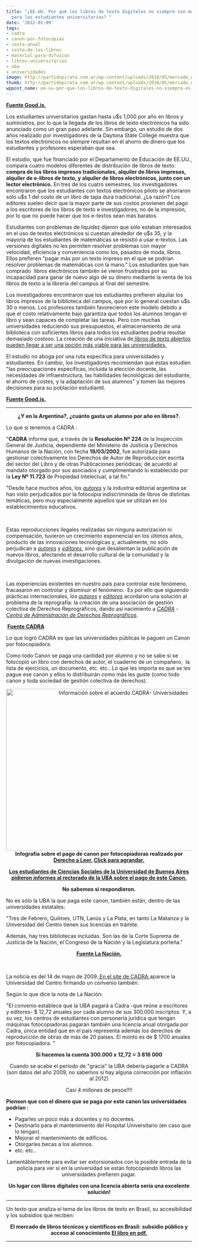 ```yaml
---
title: "¿EE.UU. Por qué los libros de texto digitales no siempre son mas económicos
  para los estudiantes universitarios? "
date: '2012-01-09'
tags:
- cadra
- canon-por-fotocopias
- costo-anual
- costo-de-los-libros
- material-para-difusion
- libros-universitarios
- uba
- universidades
image: http://partidopirata.com.ar/wp-content/uploads/2010/05/mercado_de_libros.jpg
thumb: http://partidopirata.com.ar/wp-content/uploads/2010/05/mercado_de_libros-150x150.jpg
wppost_name: ee-uu-por-que-los-libros-de-texto-digitales-no-siempre-es-mas-economico-para-los-estudiantes-universitarios
---
```


<strong><a href="http://www.good.is/post/why-digital-textbooks-don-t-always-save-college-students-cash/" target="_blank">Fuente Good.is.</a></strong>

Los estudiantes universitarios gastan hasta u$s 1,000 por año en libros y suministros, por lo que la llegada de los libros de texto electrónicos ha sido anunciado como un gran paso adelante. Sin embargo, un estudio de dos años realizado por investigadores de la Daytona State College muestra que los textos electrónicos no siempre resultan en el ahorro de dinero que los estudiantes y profesores esperaban que sea.

El estudio, que fue financiado por el Departamento de Educación de EE.UU., compara cuatro modelos diferentes de distribución de libros de texto: <strong>compra de los libros impresos tradicionales, alquiler de libros impresos, alquiler de e-libros de texto, y alquiler de libros electrónicos, junto con un lector electrónico.</strong> En tres de los cuatro semestres, los investigadores encontraron que los estudiantes con textos electrónicos piloto se ahorraron sólo u$s 1 del costo de un libro de tapa dura tradicional. ¿La razón? Los editores suelen decir que la mayor parte de sus costos provienen del pago a los escritores de los libros de texto e investigadores, no de la impresión, por lo que no puede hacer que los e-textos sean más baratos.

Estudiantes con problemas de liquidez dijeron que sólo estaban interesados ​​en el uso de textos electrónicos si cuestan alrededor de u$s 35, y la mayoría de los estudiantes de matemáticas se resistió a usar e-textos. Las versiones digitales no les permiten resolver problemas con mayor velocidad, eficiencia y conveniencia como los, pasados ​​de moda, libros. Ellos prefieren "pagar más por un texto impreso en el que se podrían resolver problemas de matemáticas con la mano." Los estudiantes que han comprado  libros electrónicos también se vieron frustrados por su incapacidad para ganar de nuevo algo de su dinero mediante la venta de los libros de texto a la librería del campus al final del semestre.

Los investigadores encontraron que los estudiantes prefieren alquilar los libros impresos de la biblioteca del campus, que por lo general cuestan u$s 30 o menos. Los profesores también favorecieron este modelo debido a que el costo relativamente bajo garantiza que todos los alumnos tengan el libro y sean capaces de completar las tareas. Pero con muchas universidades reduciendo sus presupuestos, el almacenamiento de una biblioteca con suficientes libros para todos los estudiantes podría resultar demasiado costoso. La creación de una iniciativa de<a href="http://partidopirata.com.ar/2751/california-quiere-hacer-un-esfuerzo-para-que-los-libros-de-texto-universitarios-sean-gratis"> libros de texto abiertos pueden llegar a ser una opción más viable para las universidades.</a>

El estudio no aboga por una ruta específica para universidades y estudiantes. En cambio, los investigadores recomiendan que éstas estudien "las preocupaciones específicas, incluida la elección docente, las necesidades de infraestructura, las habilidades tecnológicas del estudiante, el ahorro de costes, y la adaptación de sus alumnos" y tomen las mejores decisiones para su población estudiantil.

<strong><a href="http://www.good.is/post/why-digital-textbooks-don-t-always-save-college-students-cash/" target="_blank">Fuente Good.is.</a></strong>

<hr />
<p style="text-align: center;"><strong>¿Y en la Argentina?, ¿cuánto gasta un alumno por año en libros?.</strong></p>
Lo que si tenemos a CADRA :

"<strong>CADRA</strong> informa que, a través de la <strong>Resolución Nº 224</strong> de la Inspección General de Justicia, dependiente del Ministerio de Justicia y Derechos Humanos de la Nación, con fecha <strong>19/03/2002</strong>, fue autorizada para gestionar colectivamente los Derechos de Autor de Reproducción escrita del sector del Libro y de otras Publicaciones periódicas; de acuerdo al mandato otorgado por sus asociados y cumplimentando lo establecido por la <strong>Ley Nº 11.723</strong> de Propiedad Intelectual, a tal fin."

"Desde hace muchos años, los <a href="http://www.cadra.org.ar/index.cgi?wid_seccion=15&amp;wid_item=116"><em>autores</em></a> y la industria editorial argentina se han visto perjudicados por la fotocopia indiscriminada de libros de distintas temáticas, pero muy especialmente aquellos que se utilizan en los establecimientos educativos.

&nbsp;

Estas reproducciones ilegales realizadas sin ninguna autorización ni compensación, tuvieron un crecimiento exponencial en los últimos años, producto de las innovaciones tecnológicas y, actualmente, no sólo perjudican a<em> </em><a href="http://www.cadra.org.ar/index.cgi?wid_seccion=15&amp;wid_item=116"><em>autores</em></a> y <a href="http://www.cadra.org.ar/index.cgi?wid_seccion=15&amp;wid_item=117"><em>editores</em></a>, sino que desalientan la publicación de nuevos libros, afectando el desarrollo cultural de la comunidad y la divulgación de nuevas investigaciones.

&nbsp;

Las experiencias existentes en nuestro país para controlar este fenómeno, fracasaron en controlar y disminuir el fenómeno.  Es por ello que siguiendo prácticas internacionales, los <a href="http://www.cadra.org.ar/index.cgi?wid_seccion=15&amp;wid_item=116"><em>autores</em></a> y <a href="http://www.cadra.org.ar/index.cgi?wid_seccion=15&amp;wid_item=117"><em>editores</em></a> acordaron una solución al problema de la reprografía: la creación de una asociación de gestión colectiva de Derechos Reprográficos, dando así nacimiento a <a href="http://www.cadra.org.ar/index.cgi"><em>CADRA</em></a> - <a href="http://www.cadra.org.ar/index.cgi"><em>Centro de Administración de Derechos Reprográficos</em></a>.

<strong> <a href="http://www.cadra.org.ar/index.cgi?wid_seccion=3&amp;wid_item=2" target="_blank">Fuente CADRA</a></strong>

Lo que logró CADRA es que las universidades públicas le paguen un Canon por fotocopiadora.

Como todo Canon se paga una cantidad por alumno y no se sabe si se fotocopió un libro con derechos de autor, el cuaderno de un compañero,  la lista de ejercicios, un documento, etc. etc.. Lo que les importa es que se les pague ese canon y ellos lo distribuirán como más les guste (como todo canon y toda sociedad de gestión colectiva de derechos).
<p style="text-align: center;"><a href="http://partidopirata.com.ar/wp-content/uploads/2011/10/infocadra_baja_64.png"><img class="aligncenter size-large wp-image-2180" title="infocadra_baja_64" src="http://partidopirata.com.ar/wp-content/uploads/2011/10/infocadra_baja_64-1024x726.png" alt="Información sobre el acuerdo CADRA- Universidades" width="620" height="439" /></a> <strong>Infografía sobre el pago de canon por fotocopiadoras realizado por <a href="http://www.derechoaleer.org/2011/10/semana-de-eventos-cultura-libre-.html" target="_blank">Derecho a Leer.</a> <a href="http://partidopirata.com.ar/wp-content/uploads/2011/10/infocadra_baja_64-1024x726.png" target="_blank">Click para agrandar.</a></strong></p>
<p style="text-align: center;"><strong><a href="http://partidopirata.com.ar/2382/contra-la-extorsion-del-canon-por-fotocopias-en-la-uba">Los estudiantes de Ciencias Sociales de la Universidad de Buenos Aires pidieron informes al rectorado de la UBA sobre el pago de este Canon.</a></strong></p>
<p style="text-align: center;"><strong>No sabemos si respondieron.</strong></p>
<p style="text-align: left;">No es sólo la UBA la que paga este canon, también están, dentro de las universidades estatales:</p>
<p style="text-align: left;">"Tres de Febrero, Quilmes, UTN, Lanús y La Plata, en tanto La Matanza y la Universidad del Centro tienen sus licencias en trámite.</p>
<p style="text-align: left;">Además, hay tres bibliotecas incluidas. Son las de la Corte Suprema de Justicia de la Nación, el Congreso de la Nación y la Legislatura porteña."</p>
<p style="text-align: center;"><strong><a href="http://www.lanacion.com.ar/1127847-la-uba-pagara-derechos-por-las-fotocopias-que-usen-sus-alumnos" target="_blank">Fuente La Nación.</a></strong></p>
&nbsp;
<p style="text-align: left;">La noticia es del 14 de mayo de 2009.<a href="http://www.cadra.org.ar/index.cgi?wAccion=news&amp;wid_news=144&amp;wid_seccion=8&amp;wid_item=43" target="_blank"> En el site de CADRA </a> aparece la Universidad del Centro firmando un convenio también.</p>
<p style="text-align: left;">Según lo que dice la nota de La Nación:</p>
<p style="text-align: left;">"El convenio establece que la UBA pagará a Cadra -que reúne a escritores y editores- $ 12,72 anuales por cada alumno de sus 300.000 inscriptos. Y, a su vez, los centros de estudiantes con personería jurídica que tengan máquinas fotocopiadoras pagarán también una licencia anual otorgada por Cadra, única entidad que en el país representa además los derechos de reproducción de obras de más de 20 países. El monto es de $ 1700 anuales por fotocopiadora. "</p>
<p style="text-align: center;"><strong>Si hacemos la cuenta 300.000 x 12,72 = 3 816 000</strong></p>
<p style="text-align: center;">Cuando se acabe el período de "gracia" la UBA debería pagarle a CADRA (son datos del año 2009, no sabemos si hay alguna corrección por inflación al 2012)</p>
<p style="text-align: center;">Casí 4 millones de pesos!!!!</p>
<p style="text-align: left;"><strong>Piensen que con el dinero que se paga por este canon las universidades podrían :</strong></p>

<ul>
	<li>Pagarles un poco más a docentes y no docentes.</li>
	<li>Destinarlo para el mantenimiento del Hospital Universitario (en caso que lo tengan).</li>
	<li>Mejorar el mantenimiento de edificios.</li>
	<li>Otorgarles becas a los alumnos.</li>
	<li>etc. etc..</li>
</ul>
<p style="text-align: center;">Lamentáblemente para evitar ser extorsionados con la posible entrada de la policía para ver si en la universidad se están fotocopiando libros las universidades prefieren pagar.</p>
<p style="text-align: center;"><strong>Un lugar con libros digitales con una licencia abierta sería una excelente solución!</strong></p>


<hr />

Un texto que analiza el tema de los libros de texto en Brasil, su accesibilidad y los subsidios que reciben:
<p style="text-align: center;"><strong>El mercado de libros técnicos y científicos en Brasil:</strong>
<strong> subsidio público y acceso al conocimiento</strong>
<strong> <a href="http://www.gpopai.usp.br/wiki/images/1/1b/Libro_tec_cienti_castellano.pdf" target="_blank">El libro en pdf.</a></strong></p>


<hr />

